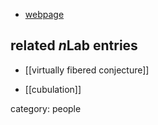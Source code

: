 
* [webpage](http://www.math.mcgill.ca/wise/)


## related $n$Lab entries

* [[virtually fibered conjecture]]

* [[cubulation]]

category: people